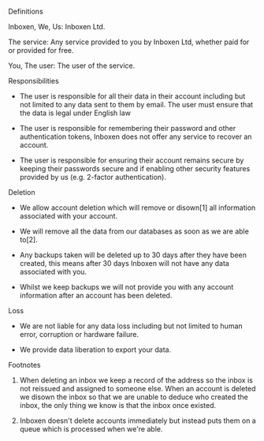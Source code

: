 Definitions
 
Inboxen, We, Us:
    Inboxen Ltd.
 
The service:
    Any service provided to you by Inboxen Ltd, whether paid for or provided for free.
 
You, The user:
    The user of the service.
  
Responsibilities

* The user is responsible for all their data in their account including but not limited to any data sent to them by email. The user must ensure that the data is legal under English law

* The user is responsible for remembering their password and other authentication tokens, Inboxen does not offer any service  to recover an account.

* The user is responsible for ensuring their account remains secure by keeping their passwords secure and if enabling other security features provided by us (e.g. 2-factor authentication).

Deletion

* We allow account deletion which will remove or disown[1] all information associated with your account.

* We will remove all the data from our databases as soon as we are able to[2].

* Any backups taken will be deleted up to 30 days after they have been created, this means after 30 days Inboxen will not have any data associated with you.

* Whilst we keep backups we will not provide you with any account information after an account has been deleted.

Loss

* We are not liable for any data loss including but not limited to human error, corruption or hardware failure.

* We provide data liberation to export your data.

Footnotes
 
1. When deleting an inbox we keep a record of the address so the inbox is not reissued and assigned to someone else. When an account is deleted we disown the inbox so that we are unable to deduce who created the inbox, the only thing we know is that the inbox once existed.
 
2. Inboxen doesn't delete accounts immediately but instead puts them on a queue which is processed when we're able.
